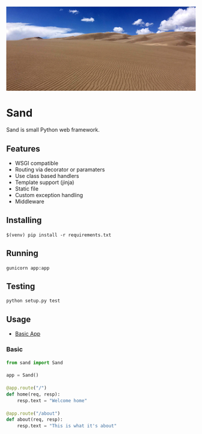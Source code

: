 ![Image of Sand](docs/sand.jpg)

# Sand

Sand is small Python web framework.


## Features
- WSGI compatible
- Routing via decorator or paramaters  
- Use class based handlers
- Template support (jinja)
- Static file
- Custom exception handling
- Middleware

## Installing
```
$(venv) pip install -r requirements.txt
```

## Running
```
gunicorn app:app
```

## Testing
```
python setup.py test
```

## Usage
- [Basic App](Basic)

### Basic
```python
from sand import Sand

app = Sand()

@app.route("/")
def home(req, resp):
    resp.text = "Welcome home"

@app.route("/about")
def about(req, resp):
    resp.text = "This is what it's about"
```


